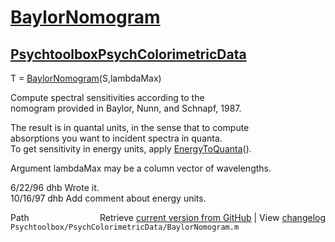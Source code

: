 # [BaylorNomogram](BaylorNomogram)
## [Psychtoolbox](Psychtoolbox)[PsychColorimetricData](PsychColorimetricData)

T = [BaylorNomogram](BaylorNomogram)(S,lambdaMax)  
  
Compute spectral sensitivities according to the  
nomogram provided in Baylor, Nunn, and Schnapf, 1987.  
  
The result is in quantal units, in the sense that to compute  
absorptions you want to incident spectra in quanta.  
To get sensitivity in energy units, apply [EnergyToQuanta](EnergyToQuanta)().  
  
Argument lambdaMax may be a column vector of wavelengths.  
  
6/22/96  dhb  Wrote it.  
10/16/97 dhb  Add comment about energy units.  




<div class="code_header" style="text-align:right;">
  <span style="float:left;">Path&nbsp;&nbsp;</span> <span class="counter">Retrieve <a href=
  "https://raw.github.com/Psychtoolbox-3/Psychtoolbox-3/beta/Psychtoolbox/PsychColorimetricData/BaylorNomogram.m">current version from GitHub</a> | View <a href=
  "https://github.com/Psychtoolbox-3/Psychtoolbox-3/commits/beta/Psychtoolbox/PsychColorimetricData/BaylorNomogram.m">changelog</a></span>
</div>
<div class="code">
  <code>Psychtoolbox/PsychColorimetricData/BaylorNomogram.m</code>
</div>

